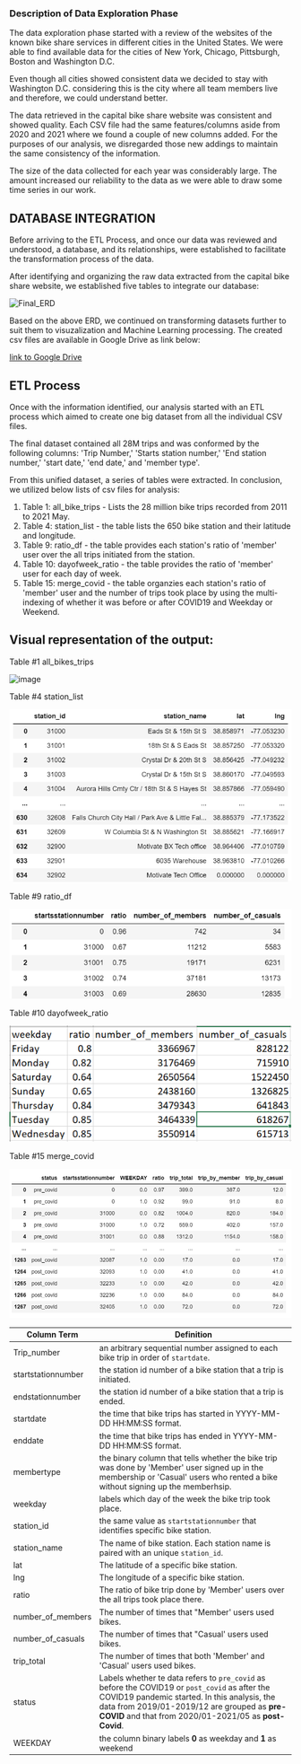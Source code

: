 ### Description of Data Exploration Phase
The data exploration phase started with a review of the websites of the known bike share services in different cities in the United States. We were able to find available data for the cities of New York, Chicago, Pittsburgh, Boston and Washington D.C. 

Even though all cities showed consistent data we decided to stay with Washington D.C. considering this is the city where all team members live and therefore, we could understand better. 

The data retrieved in the capital bike share website was consistent and showed quality. Each CSV file had the same features/columns aside from 2020 and 2021 where we found a couple of new columns added. For the purposes of our analysis, we disregarded those new addings to maintain the same consistency of the information.

The size of the data collected for each year was considerably large. The amount increased our reliability to the data as we were able to draw some time series in our work. 

## DATABASE INTEGRATION

Before arriving to the ETL Process, and once our data was reviewed and understood, a database, and its relationships, were established to facilitate the transformation process of the data. 

After identifying and organizing the raw data extracted from the capital bike share website, we established five tables to integrate our database: 

![Final_ERD](https://user-images.githubusercontent.com/78656720/126044898-bf43e200-e51a-45a5-83e4-865fc1d466df.png)

Based on the above ERD, we continued on transforming datasets further to suit them to visuzalization and Machine Learning processing. The created csv files are available in Google Drive as link below:

[link to Google Drive](https://drive.google.com/drive/folders/1RhGPE1DgXtZ2eRaMr09bNaQkYnRQHske)


## ETL Process
Once with the information identified, our analysis started with an ETL process which aimed to create one big dataset from all the individual CSV files. 
 
The final dataset contained all 28M trips and was conformed by the following columns: 'Trip Number,' 'Starts station number,' 'End station number,' 'start date,' 'end date,' and 'member type'.

From this unified dataset, a series of tables were extracted. In conclusion, we utilized below lists of csv files for analysis:
1. Table 1: all_bike_trips - Lists the 28 million bike trips recorded from 2011 to 2021 May. 
2. Table 4: station_list - the table lists the 650 bike station and their latitude and longitude.
3. Table 9: ratio_df - the table provides each station's ratio of 'member' user over the all trips initiated from the station.
4. Table 10: dayofweek_ratio - the table provides the ratio of 'member' user for each day of week.
5. Table 15: merge_covid - the table organzies each station's ratio of 'member' user and the number of trips took place by using the multi-indexing of whether it was before or after COVID19 and Weekday or Weekend.  
 
## Visual representation of the output:
Table #1 all_bikes_trips

![image](https://user-images.githubusercontent.com/78698456/125867516-cb3773d8-bef6-4fa0-bc48-196176f0c837.png) 

Table #4 station_list

![image](Image/4_station_list_table.png)

Table #9 ratio_df 

![image](Image/9_ratio_df.png)

Table #10 dayofweek_ratio

![image](Image/10_dayofweek_ratio.png)

Table #15 merge_covid

![image](Image/15_merge_covid.png)

Column Term | Definition
------------ | -------------
Trip_number	| an arbitrary sequential number assigned to each bike trip in order of `startdate`.
startstationnumber		| the station id number of a bike station that a trip is initiated.
endstationnumber			| the station id number of a bike station that a trip is ended.
startdate		| the time that bike trips has started in YYYY-MM-DD HH:MM:SS format.
enddate	| the time that bike trips has ended in YYYY-MM-DD HH:MM:SS format.
membertype	| the binary column that tells whether the bike trip was done by 'Member' user signed up in the membership or 'Casual' users who rented a bike without signing up the memberhsip.  
weekday		| labels which day of the week the bike trip took place.
station_id		| the same value as `startstationnumber` that identifies specific bike station.
station_name| The name of bike station. Each station name is paired with an unique `station_id`.
lat	| The latitude of a specific bike station.
lng | The longitude of a specific bike station.
ratio		| The ratio of bike trip done by 'Member' users over the all trips took place there.
number_of_members	| The number of times that "Member' users used bikes.
number_of_casuals	| The number of times that "Casual' users used bikes.
trip_total	| The number of times that both 'Member' and 'Casual' users used bikes.
status 	| Labels whether te data refers to `pre_covid` as before the COVID19 or `post_covid` as after the COVID19 pandemic started. In this analysis, the data from 2019/01-2019/12 are grouped as **pre-COVID** and that from 2020/01-2021/05 as **post-Covid**.
WEEKDAY	| the column binary labels **0** as weekday and **1** as weekend

